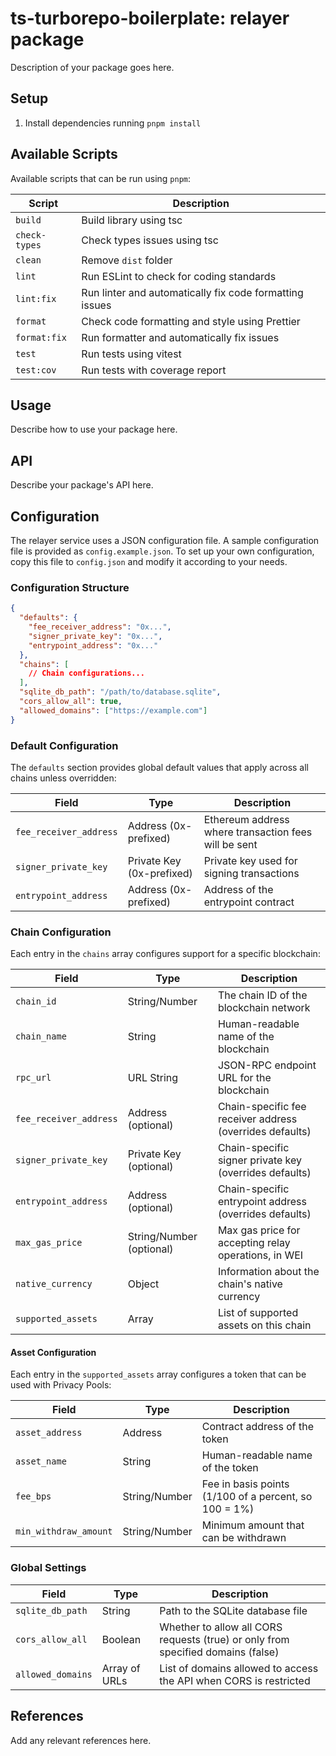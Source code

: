 # ts-turborepo-boilerplate: relayer package

Description of your package goes here.

## Setup

1. Install dependencies running `pnpm install`

## Available Scripts

Available scripts that can be run using `pnpm`:

| Script        | Description                                             |
| ------------- | ------------------------------------------------------- |
| `build`       | Build library using tsc                                 |
| `check-types` | Check types issues using tsc                            |
| `clean`       | Remove `dist` folder                                    |
| `lint`        | Run ESLint to check for coding standards                |
| `lint:fix`    | Run linter and automatically fix code formatting issues |
| `format`      | Check code formatting and style using Prettier          |
| `format:fix`  | Run formatter and automatically fix issues              |
| `test`        | Run tests using vitest                                  |
| `test:cov`    | Run tests with coverage report                          |

## Usage

Describe how to use your package here.

## API

Describe your package's API here.

## Configuration

The relayer service uses a JSON configuration file. A sample configuration file is provided as `config.example.json`. To set up your own configuration, copy this file to `config.json` and modify it according to your needs.

### Configuration Structure

```json
{
  "defaults": {
    "fee_receiver_address": "0x...",
    "signer_private_key": "0x...",
    "entrypoint_address": "0x..."
  },
  "chains": [
    // Chain configurations...
  ],
  "sqlite_db_path": "/path/to/database.sqlite",
  "cors_allow_all": true,
  "allowed_domains": ["https://example.com"]
}
```

### Default Configuration

The `defaults` section provides global default values that apply across all chains unless overridden:

| Field | Type | Description |
| ----- | ---- | ----------- |
| `fee_receiver_address` | Address (0x-prefixed) | Ethereum address where transaction fees will be sent |
| `signer_private_key` | Private Key (0x-prefixed) | Private key used for signing transactions |
| `entrypoint_address` | Address (0x-prefixed) | Address of the entrypoint contract |

### Chain Configuration

Each entry in the `chains` array configures support for a specific blockchain:

| Field | Type | Description |
| ----- | ---- | ----------- |
| `chain_id` | String/Number | The chain ID of the blockchain network |
| `chain_name` | String | Human-readable name of the blockchain |
| `rpc_url` | URL String | JSON-RPC endpoint URL for the blockchain |
| `fee_receiver_address` | Address (optional) | Chain-specific fee receiver address (overrides defaults) |
| `signer_private_key` | Private Key (optional) | Chain-specific signer private key (overrides defaults) |
| `entrypoint_address` | Address (optional) | Chain-specific entrypoint address (overrides defaults) |
| `max_gas_price` | String/Number (optional) | Max gas price for accepting relay operations, in WEI |
| `native_currency` | Object | Information about the chain's native currency |
| `supported_assets` | Array | List of supported assets on this chain |

#### Asset Configuration

Each entry in the `supported_assets` array configures a token that can be used with Privacy Pools:

| Field | Type | Description |
| ----- | ---- | ----------- |
| `asset_address` | Address | Contract address of the token |
| `asset_name` | String | Human-readable name of the token |
| `fee_bps` | String/Number | Fee in basis points (1/100 of a percent, so 100 = 1%) |
| `min_withdraw_amount` | String/Number | Minimum amount that can be withdrawn |

### Global Settings

| Field | Type | Description |
| ----- | ---- | ----------- |
| `sqlite_db_path` | String | Path to the SQLite database file |
| `cors_allow_all` | Boolean | Whether to allow all CORS requests (true) or only from specified domains (false) |
| `allowed_domains` | Array of URLs | List of domains allowed to access the API when CORS is restricted |

## References

Add any relevant references here.
